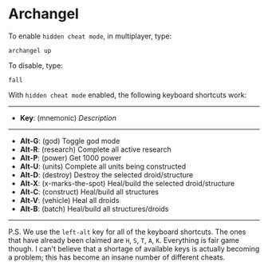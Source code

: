 # Archangel

To enable `hidden cheat mode`, in multiplayer, type:
```
archangel up
```

To disable, type:
```
fall
```

With `hidden cheat mode` enabled, the following keyboard shortcuts work:

---

- **Key**: (mnemonic) _Description_

---

- **Alt-G**: (god) Toggle god mode
- **Alt-R**: (research) Complete all active research
- **Alt-P**: (power) Get 1000 power
- **Alt-U**: (units) Complete all units being constructed
- **Alt-D**: (destroy) Destroy the selected droid/structure
- **Alt-X**: (x-marks-the-spot) Heal/build the selected droid/structure
- **Alt-C**: (construct) Heal/build all structures
- **Alt-V**: (vehicle) Heal all droids
- **Alt-B**: (batch) Heal/build all structures/droids

---

P.S. We use the `left-alt` key for all of the keyboard shortcuts. The ones that have already been claimed are `H`, `S`, `T`, `A`, `K`. Everything is fair game though. I can't believe that a shortage of available keys is actually becoming a problem; this has become an insane number of different cheats.
